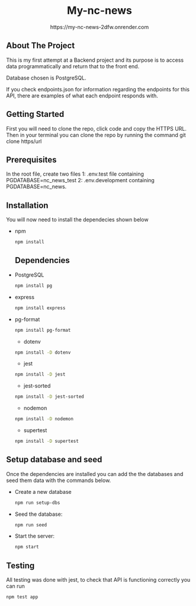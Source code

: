 <a id="readme-top"></a>

<br />
<div align="center">
<h1 align="center">My-nc-news</h1>
  <p align="center">
    https://my-nc-news-2dfw.onrender.com
  </p>
</div>

## About The Project

This is my first attempt at a Backend project and its purpose is to access  data programmatically and return that to the front end.

Database chosen is PostgreSQL.

If you check endpoints.json for information regarding the endpoints for this API, there are examples of what each endpoint responds with.

## Getting Started

First you will need to clone the repo, click code and copy the HTTPS URL.
 Then in your terminal you can clone the repo by running the command
git clone https/url

## Prerequisites

In the root file, create two files 
1: .env.test file containing PGDATABASE=nc_news_test
2: .env.development containing PGDATABASE=nc_news.

## Installation

You will now need to install the dependecies shown below

* npm
  ```sh
  npm install
  ```

  ## Dependencies

* PostgreSQL
  ```sh
  npm install pg
  ```
* express
  ```sh
  npm install express
  ```
* pg-format
  ```sh
  npm install pg-format
  ```
  * dotenv
  ```sh
  npm install -D dotenv
  ```
  * jest
  ```sh
  npm install -D jest
  ```
    * jest-sorted
  ```sh
  npm install -D jest-sorted
  ```
    * nodemon
  ```sh
  npm install -D nodemon
  ```
    * supertest
  ```sh
  npm install -D supertest
  ```

## Setup database and seed

Once the dependencies are installed you can add the the databases and seed them data with the commands below.

* Create a new database
     ```bash
     npm run setup-dbs
     ```
* Seed the database:
   ```bash
   npm run seed
   ```
* Start the server:
   ```bash
   npm start
   ```


## Testing

All testing was done with jest, to check that API is functioning correctly you can run
```bash
npm test app
```
